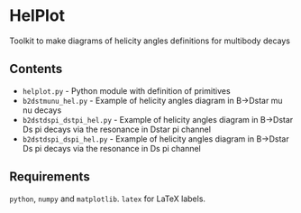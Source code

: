 # HelPlot
Toolkit to make diagrams of helicity angles definitions for multibody decays

## Contents
   * `helplot.py` - Python module with definition of primitives
   * `b2dstmunu_hel.py` - Example of helicity angles diagram in B->Dstar mu nu decays
   * `b2dstdspi_dstpi_hel.py` - Example of helicity angles diagram in B->Dstar Ds pi decays via the resonance in Dstar pi channel
   * `b2dstdspi_dspi_hel.py` - Example of helicity angles diagram in B->Dstar Ds pi decays via the resonance in Ds pi channel

## Requirements 
`python`, `numpy` and `matplotlib`. 
`latex` for LaTeX labels. 
